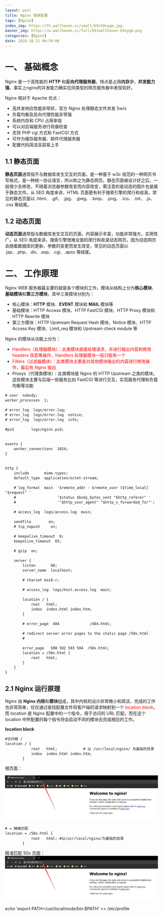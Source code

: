 ```yaml
---
layout: post
title: Nginx 简单配置
tags: [Nginx]
index_img: https://th.wallhaven.cc/small/k9/k9vygm.jpg
banner_img: https://w.wallhaven.cc/full/k9/wallhaven-k9vygm.png
categories: [Nginx]
date: 2020-10-21 09:59:00
---
```


# 一、 基础概念

Nginx 是一个高性能的 **HTTP** 和**反向代理服务器**，特点是占用**内存少**，**并发能力强**，事实上nginx的并发能力确实在同类型的网页服务器中表现较好。

Nginx 相对于 Apache 优点：
- 高并发响应性能非常好，官方 Nginx 处理静态文件并发 5w/s
- 负载均衡及反向代理性能非常强
- 系统内存和 CPU 占用率低
- 可以对后端服务进行将康检查
- 支持 PHP cgi 方式和 FastCGI 方式
- 可作为缓存服务器、邮件代理服务器
- 配置代码简洁且容易上手

## 1.1 静态页面

**静态页面**通常指不与数据库发生交互的页面，是一种基于 w3c 规范的一种网页书写格式，是一种统一协议语言，所以称之为静态网页。静态页面被设计好之后，一般很少去修改，不随着浏览器参数改变而内容改变，需注意的是动态的图片也是属于静态文件。从 SEO 角度来讲，HTML 页面更有利于搜索引擎的爬行和收录。常见的静态页面以 .html、 .gif、 .jpg、 .jpeg、 .bmp、 .png、 .ico、 .txt、 .js、 .css 等结尾。

## 1.2 动态页面

**动态页面**通常指与数据库发生交互的页面，内容展示丰富，功能非常强大，实用性广。从 SEO 角度来讲，搜索引擎很难全面的爬行和收录动态网页，因为动态网页会随着数据库的更新、参数的变更而发生改变，常见的动态页面以 .jsp、.php、.do、.asp、.cgi、.apsx 等结尾。

# 二、 工作原理

Nginx WEB 服务器最主要的就是各个模块的工作，模块从结构上分为**核心模块**、**基础模块**和**第三方模块**，其中三类模块分别为：
- 核心模块：**HTTP** 模块、**EVENT** 模块和 **MAIL** 模块等
- 基础模块：HTTP Access 模块、HTTP FastCGI 模块、HTTP Proxy 模块和 HTTP Rewrite 模块
- 第三方模块：HTTP Upstream Request Hash 模块、Notice 模块、HTTP Access Key 模块、Limit_req 模块和 Upstream check module 等

Nginx 的模块从功能上分为：
- <font color=red>Handlers（处理器模块）：此类模块直接处理请求，并进行输出内容和修改 headers 信息等操作，Handlers 处理器模块一般只能有一个</font>
- <font color=red>Filters（过滤器模块）：此类模块主要是对其他模块输出的内容进行修改操作，最后有 Nginx 输出</font>
- Proxys（代理类模块）：此类模块是 Nginx 的 HTTP Upstream 之类的模块，这些模块主要与后端一些服务比如 FastCGI 等进行交互，实现服务代理和负载均衡等功能

```
# user  nobody;
worker_processes  1;

# error_log  logs/error.log;
# error_log  logs/error.log  notice;
# error_log  logs/error.log  info;

#pid        logs/nginx.pid;


events {
    worker_connections  1024;
}


http {
    include       mime.types;
    default_type  application/octet-stream;

    # log_format  main  '$remote_addr - $remote_user [$time_local] "$request" '
    #                   '$status $body_bytes_sent "$http_referer" '
    #                   '"$http_user_agent" "$http_x_forwarded_for"';

    # access_log  logs/access.log  main;

    sendfile        on;
    # tcp_nopush     on;

    # keepalive_timeout  0;
    keepalive_timeout  65;

    # gzip  on;

    server {
        listen       80;
        server_name  localhost;

        # charset koi8-r;

        # access_log  logs/host.access.log  main;

        location / {
            root   html;
            index  index.html index.htm;
        }

        # error_page  404              /404.html;

        # redirect server error pages to the static page /50x.html
        #

        error_page   500 502 503 504  /50x.html;
        location = /50x.html {
            root   html;
        }
    }
}
```

## 2.1 Nginx 运行原理

Nginx  由 **Nginx 内核**和**模块**组成，其中内核的设计非常微小和简洁，完成的工作也非常简单，仅仅通过查找配置文件将客户端的请求映射到一个 <font color=red>location block</font>，而 location 是 Nginx 配置中的一个指令，用于访问的 URL 匹配，而在这个 location 中所配置的每个指令将会启动不同的模块去完成相应的工作。

**location block**
```
#访问根 /
location / {
            root   html;            # 以 /usr/local/nginx/ 为基础的目录
            index  index.html index.htm;
        }
```

根页面：

![](/img/nginx/nginx_1.jpg)

```
# = 精确匹配
location = /50x.html {
            root   html; #以/usr/local/nginx/为基础的目录
        }
```

精准匹配 50x 页面：
![](/img/nginx/nginx_1.jpg)




echo 'export PATH=/usr/local/node/bin:$PATH' >> /etc/profile